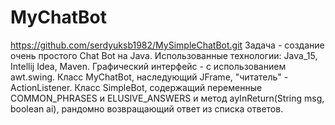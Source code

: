 # MyChatBot
https://github.com/serdyuksb1982/MySimpleChatBot.git
Задача - создание очень простого Chat Bot на Java.
Использованные технологии: Java_15, Intellij Idea, Maven.
Графический интерфейс - с использованием awt.swing.
Класс MyChatBot, наследующий JFrame, "читатель" - ActionListener.
Класс SimpleBot, содержащий переменные COMMON_PHRASES и ELUSIVE_ANSWERS и метод ayInReturn(String msg, boolean ai), рандомно возвращающий ответ из списка ответов.
